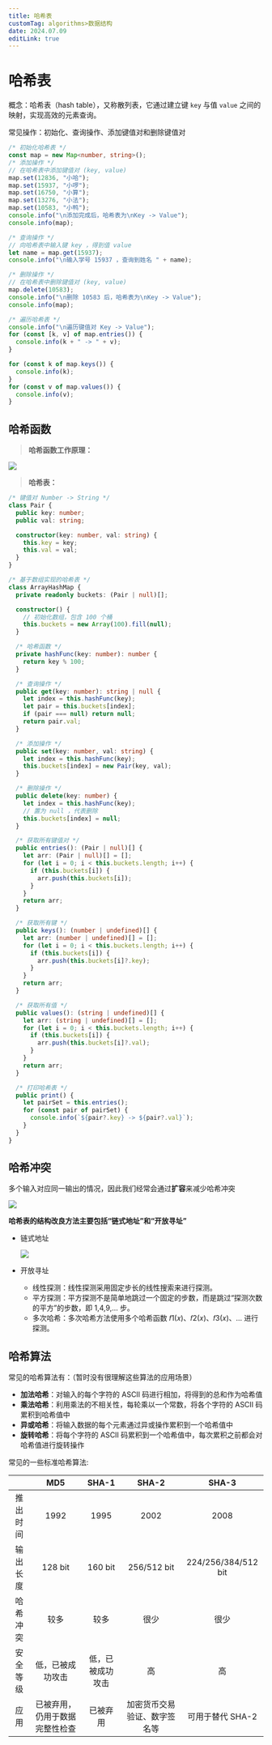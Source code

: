 ```yaml
---
title: 哈希表
customTag: algorithms>数据结构
date: 2024.07.09
editLink: true
---
```


# 哈希表

概念：哈希表（hash table），又称散列表，它通过建立键 `key` 与值 `value` 之间的映射，实现高效的元素查询。

常见操作：初始化、查询操作、添加键值对和删除键值对

```ts
/* 初始化哈希表 */
const map = new Map<number, string>();
/* 添加操作 */
// 在哈希表中添加键值对 (key, value)
map.set(12836, "小哈");
map.set(15937, "小啰");
map.set(16750, "小算");
map.set(13276, "小法");
map.set(10583, "小鸭");
console.info("\n添加完成后，哈希表为\nKey -> Value");
console.info(map);

/* 查询操作 */
// 向哈希表中输入键 key ，得到值 value
let name = map.get(15937);
console.info("\n输入学号 15937 ，查询到姓名 " + name);

/* 删除操作 */
// 在哈希表中删除键值对 (key, value)
map.delete(10583);
console.info("\n删除 10583 后，哈希表为\nKey -> Value");
console.info(map);

/* 遍历哈希表 */
console.info("\n遍历键值对 Key -> Value");
for (const [k, v] of map.entries()) {
  console.info(k + " -> " + v);
}

for (const k of map.keys()) {
  console.info(k);
}
for (const v of map.values()) {
  console.info(v);
}
```



## 哈希函数

> **哈希函数工作原理：**

![](https://raw.githubusercontent.com/dennis-wjz/pic-go-assert-store/master/image/20240709155456.png)

> **哈希表：**		

```ts
/* 键值对 Number -> String */
class Pair {
  public key: number;
  public val: string;

  constructor(key: number, val: string) {
    this.key = key;
    this.val = val;
  }
}

/* 基于数组实现的哈希表 */
class ArrayHashMap {
  private readonly buckets: (Pair | null)[];

  constructor() {
    // 初始化数组，包含 100 个桶
    this.buckets = new Array(100).fill(null);
  }

  /* 哈希函数 */
  private hashFunc(key: number): number {
    return key % 100;
  }

  /* 查询操作 */
  public get(key: number): string | null {
    let index = this.hashFunc(key);
    let pair = this.buckets[index];
    if (pair === null) return null;
    return pair.val;
  }

  /* 添加操作 */
  public set(key: number, val: string) {
    let index = this.hashFunc(key);
    this.buckets[index] = new Pair(key, val);
  }

  /* 删除操作 */
  public delete(key: number) {
    let index = this.hashFunc(key);
    // 置为 null ，代表删除
    this.buckets[index] = null;
  }

  /* 获取所有键值对 */
  public entries(): (Pair | null)[] {
    let arr: (Pair | null)[] = [];
    for (let i = 0; i < this.buckets.length; i++) {
      if (this.buckets[i]) {
        arr.push(this.buckets[i]);
      }
    }
    return arr;
  }

  /* 获取所有键 */
  public keys(): (number | undefined)[] {
    let arr: (number | undefined)[] = [];
    for (let i = 0; i < this.buckets.length; i++) {
      if (this.buckets[i]) {
        arr.push(this.buckets[i]?.key);
      }
    }
    return arr;
  }

  /* 获取所有值 */
  public values(): (string | undefined)[] {
    let arr: (string | undefined)[] = [];
    for (let i = 0; i < this.buckets.length; i++) {
      if (this.buckets[i]) {
        arr.push(this.buckets[i]?.val);
      }
    }
    return arr;
  }

  /* 打印哈希表 */
  public print() {
    let pairSet = this.entries();
    for (const pair of pairSet) {
      console.info(`${pair?.key} -> ${pair?.val}`);
    }
  }
}

```

## 哈希冲突

多个输入对应同一输出的情况，因此我们经常会通过**扩容**来减少哈希冲突

![](https://raw.githubusercontent.com/dennis-wjz/pic-go-assert-store/master/image/20240710172423.png)

**哈希表的结构改良方法主要包括“链式地址”和“开放寻址”**

- 链式地址

  ![](https://raw.githubusercontent.com/dennis-wjz/pic-go-assert-store/master/image/20240712141238.png)
- 开放寻址

  - 线性探测：线性探测采用固定步长的线性搜索来进行探测。
  - 平方探测：平方探测不是简单地跳过一个固定的步数，而是跳过“探测次数的平方”的步数，即 1,4,9,… 步。
  - 多次哈希：多次哈希方法使用多个哈希函数 𝑓1(𝑥)、𝑓2(𝑥)、𝑓3(𝑥)、… 进行探测。




## 哈希算法



常见的哈希算法有：（暂时没有很理解这些算法的应用场景）

- **加法哈希**：对输入的每个字符的 ASCII 码进行相加，将得到的总和作为哈希值
- **乘法哈希**：利用乘法的不相关性，每轮乘以一个常数，将各个字符的 ASCII 码累积到哈希值中
- **异或哈希**：将输入数据的每个元素通过异或操作累积到一个哈希值中
- **旋转哈希**：将每个字符的 ASCII 码累积到一个哈希值中，每次累积之前都会对哈希值进行旋转操作



常见的一些标准哈希算法:

|          |            **MD5**             |    **SHA-1**     |          **SHA-2**           |        SHA-3        |
| :------: | :----------------------------: | :--------------: | :--------------------------: | :-----------------: |
| 推出时间 |              1992              |       1995       |             2002             |        2008         |
| 输出长度 |            128 bit             |     160 bit      |         256/512 bit          | 224/256/384/512 bit |
| 哈希冲突 |              较多              |       较多       |             很少             |        很少         |
| 安全等级 |        低，已被成功攻击        | 低，已被成功攻击 |              高              |         高          |
|   应用   | 已被弃用，仍用于数据完整性检查 |     已被弃用     | 加密货币交易验证、数字签名等 |  可用于替代 SHA-2   |

